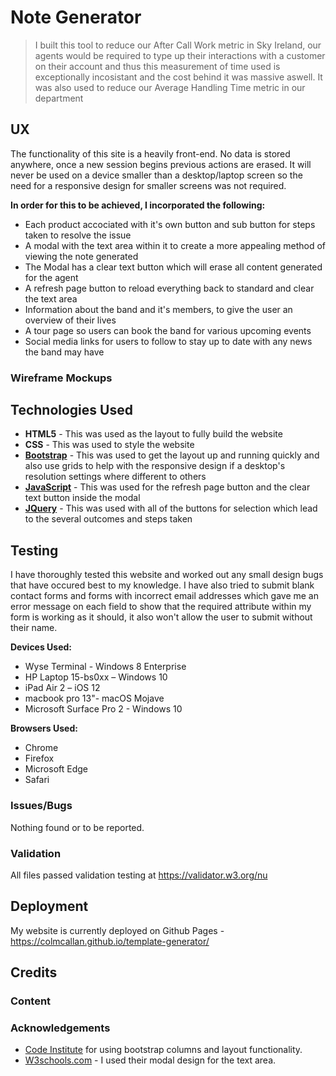 # Note Generator

>I built this tool to reduce our After Call Work metric in Sky Ireland, our agents would be required to type up their interactions with a customer on their account and thus this measurement of time used is exceptionally incosistant and the cost behind it was massive aswell.
>It was also used to reduce our Average Handling Time metric in our department 

## UX

The functionality of this site is a heavily front-end. No data is stored anywhere, once a new session begins previous actions are erased. It will never be used on a device smaller than a desktop/laptop screen so the need for a responsive design for smaller screens was not required.

**In order for this to be achieved, I incorporated the following:**
- Each product accociated with it's own button and sub button for steps taken to resolve the issue
- A modal with the text area within it to create a more appealing method of viewing the note generated
- The Modal has a clear text button which will erase all content generated for the agent 
- A refresh page button to reload everything back to standard and clear the text area
- Information about the band and it's members, to give the user an overview of their lives
- A tour page so users can book the band for various upcoming events 
- Social media links for users to follow to stay up to date with any news the band may have


 ### Wireframe Mockups
 





## Technologies Used

- **HTML5** - This was used as the layout to fully build the website
- **CSS** - This was used to style the website 
- **[Bootstrap](https://getbootstrap.com/docs/4.1/getting-started/introduction/)** - This was used to get the layout up and running quickly and also use grids to help with the responsive design if a desktop's resolution settings where different to others
- **[JavaScript](https://www.javascript.com/)** - This was used for the refresh page button and the clear text button inside the modal
- **[JQuery](https://jquery.com/)** - This was used with all of the buttons for selection which lead to the several outcomes and steps taken

## Testing

I have thoroughly tested this website and worked out any small design bugs that have occured best to my knowledge. I have also tried to submit blank contact forms and forms with incorrect email addresses which gave me an error message on each field to show that the required attribute within my form is working as it should, it also won't allow the user to submit without their name. 

**Devices Used:**
- Wyse Terminal - Windows 8 Enterprise
-	HP Laptop 15-bs0xx – Windows 10
-	iPad Air 2 – iOS 12
-	macbook pro 13"- macOS Mojave
-	Microsoft Surface Pro 2 - Windows 10

**Browsers Used:**
-	Chrome 
-	Firefox
-	Microsoft Edge
-	Safari

### Issues/Bugs
Nothing found or to be reported.

### Validation
All files passed validation testing at https://validator.w3.org/nu

## Deployment
My website is currently deployed on Github Pages - https://colmcallan.github.io/template-generator/

## Credits

### Content



### Acknowledgements
- [Code Institute](https://www.codeinstitute.net/) for using bootstrap columns and layout functionality.
- [W3schools.com](https://www.w3schools.com/howto/howto_css_modal_images.asp) - I used their modal design for the text area.
